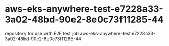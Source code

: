 # aws-eks-anywhere-test-e7228a33-3a02-48bd-90e2-8e0c73f11285-44
repository for use with E2E test job aws-eks-anywhere-test:e7228a33-3a02-48bd-90e2-8e0c73f11285-44
